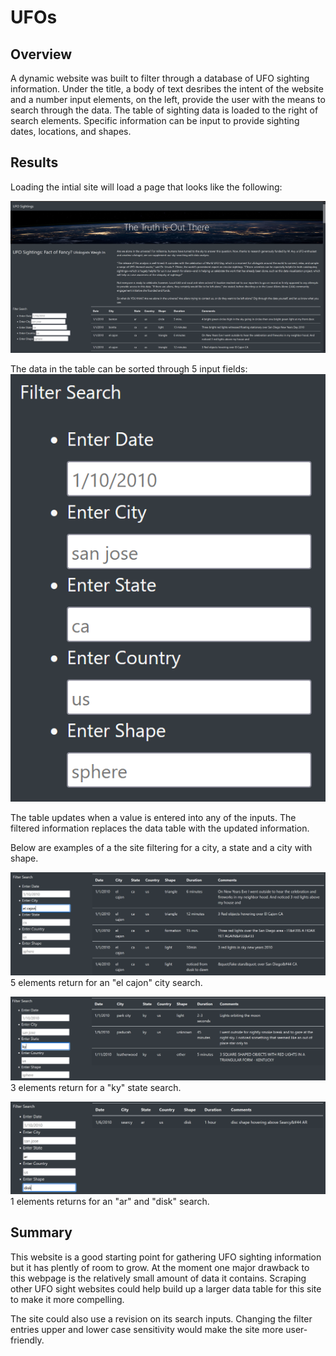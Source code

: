 # UFOs

## Overview
A dynamic website was built to filter through a database of UFO sighting information. Under the title, a body of text desribes the intent of the website and a number input elements, on the left, provide the user with the means to search through the data. The table of sighting data is loaded to the right of search elements. Specific information can be input to provide sighting dates, locations, and shapes. 


## Results
Loading the intial site will load a page that looks like the following:

![MainWebpage](https://github.com/jp3tty/UFOs/blob/main/Images/MainWebpage.PNG
)

The data in the table can be sorted through 5 input fields: 
![FilterExamples](https://github.com/jp3tty/UFOs/blob/main/Images/FilterExamples.PNG)

The table updates when a value is entered into any of the inputs. The filtered information replaces the data table with the updated information.

Below are examples of a the site filtering for a city, a state and a city with shape.

![CityExample](https://github.com/jp3tty/UFOs/blob/main/Images/CityExample.PNG)
5 elements return for an "el cajon" city search.

![StateExample](https://github.com/jp3tty/UFOs/blob/main/Images/StateExample.PNG)
3 elements return for a "ky" state search.

![CityAndShape](https://github.com/jp3tty/UFOs/blob/main/Images/CityAndShape.PNG)
1 elements returns for an "ar" and "disk" search.


## Summary
This website is a good starting point for gathering UFO sighting information but it has plently of room to grow. At the moment one major drawback to this webpage is the relatively small amount of data it contains. Scraping other UFO sight websites could help build up a larger data table for this site to make it more compelling.

The site could also use a revision on its search inputs. Changing the filter entries upper and lower case sensitivity would make the site more user-friendly.
